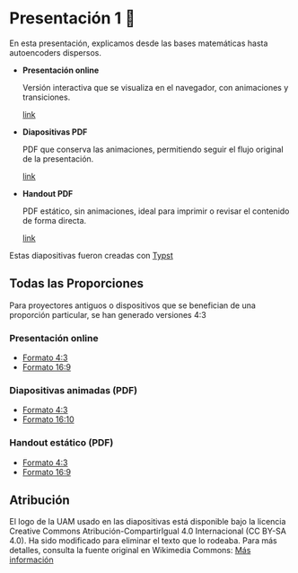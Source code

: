 # Presentación 1 🔭

En esta presentación, explicamos desde las bases matemáticas hasta autoencoders
dispersos.

- **Presentación online**

  Versión interactiva que se visualiza en el navegador, con animaciones y
  transiciones.

  [link](https://mech-interp-and-rlhf.github.io/presentacion1)

- **Diapositivas PDF**  

  PDF que conserva las animaciones, permitiendo seguir el flujo original de la
  presentación.

  [link](https://mech-interp-and-rlhf.github.io/presentacion1/diapositivas.pdf)

- **Handout PDF**  

  PDF estático, sin animaciones, ideal para imprimir o revisar el contenido
  de forma directa.

  [link](https://mech-interp-and-rlhf.github.io/presentacion1/handout.pdf)  

Estas diapositivas fueron creadas con [Typst](https://typst.app/)


## Todas las Proporciones

Para proyectores antiguos o dispositivos que se benefician de una proporción particular, se han generado versiones 4:3

### Presentación online
- [Formato 4:3](https://mech-interp-and-rlhf.github.io/presentacion1/4-3.html)
- [Formato 16:9](https://mech-interp-and-rlhf.github.io/presentacion1)

### Diapositivas animadas (PDF)
- [Formato 4:3](https://mech-interp-and-rlhf.github.io/presentacion1/diapositivas-4-3.pdf)
- [Formato 16:10](https://mech-interp-and-rlhf.github.io/presentacion1/diapositivas.pdf)

### Handout estático (PDF)
- [Formato 4:3](https://mech-interp-and-rlhf.github.io/presentacion1/handout-4-3.pdf)
- [Formato 16:9](https://mech-interp-and-rlhf.github.io/presentacion1/handout.pdf)



## Atribución

El logo de la UAM usado en las diapositivas está disponible bajo la licencia
Creative Commons Atribución-CompartirIgual 4.0 Internacional (CC BY-SA 4.0). Ha
sido modificado para eliminar el texto que lo rodeaba. Para más detalles,
consulta la fuente original en Wikimedia Commons:
[Más información](https://commons.wikimedia.org/wiki/File:Logo_de_la_UAM.svg)

